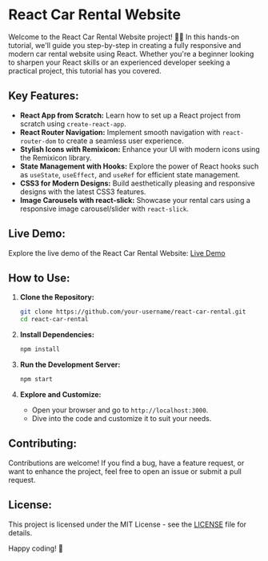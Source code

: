 # React Car Rental Website

Welcome to the React Car Rental Website project! 🚗✨ In this hands-on tutorial, we'll guide you step-by-step in creating a fully responsive and modern car rental website using React. Whether you're a beginner looking to sharpen your React skills or an experienced developer seeking a practical project, this tutorial has you covered.

## Key Features:

- **React App from Scratch:** Learn how to set up a React project from scratch using `create-react-app`.
- **React Router Navigation:** Implement smooth navigation with `react-router-dom` to create a seamless user experience.
- **Stylish Icons with Remixicon:** Enhance your UI with modern icons using the Remixicon library.
- **State Management with Hooks:** Explore the power of React hooks such as `useState`, `useEffect`, and `useRef` for efficient state management.
- **CSS3 for Modern Designs:** Build aesthetically pleasing and responsive designs with the latest CSS3 features.
- **Image Carousels with react-slick:** Showcase your rental cars using a responsive image carousel/slider with `react-slick`.

## Live Demo:

Explore the live demo of the React Car Rental Website: [Live Demo](https://jamshibkl.github.io/React-Car-Rental-Website)

## How to Use:

1. **Clone the Repository:**
   ```bash
   git clone https://github.com/your-username/react-car-rental.git
   cd react-car-rental
   ```

2. **Install Dependencies:**
   ```bash
   npm install
   ```

3. **Run the Development Server:**
   ```bash
   npm start
   ```

4. **Explore and Customize:**
   - Open your browser and go to `http://localhost:3000`.
   - Dive into the code and customize it to suit your needs.

## Contributing:

Contributions are welcome! If you find a bug, have a feature request, or want to enhance the project, feel free to open an issue or submit a pull request.

## License:

This project is licensed under the MIT License - see the [LICENSE](LICENSE) file for details.

Happy coding! 🚀
